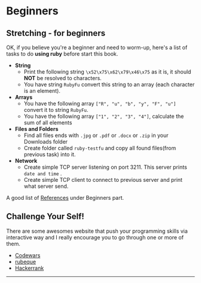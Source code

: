 # Beginners

## Stretching - for beginners
OK, if you believe you're a beginner and need to worm-up, here's a list of tasks to do **using ruby** before start this book.

- **String**
    - Print the following string `\x52\x75\x62\x79\x46\x75` as it is, it should **NOT** be resolved to characters.
    - You have string `RubyFu` convert this string to an array (each character is an element).
- **Arrays**
    - You have the following array `["R", "u", "b", "y", "F", "u"]` convert it to string `RubyFu`.
    - You have the following array `["1", "2", "3", "4"]`, calculate the sum of all elements
- **Files and Folders**
    - Find all files ends with `.jpg` or `.pdf` or `.docx` or `.zip` in your Downloads folder
    - Create folder called `ruby-testfu` and copy all found files(from previous task) into it.
- **Network**
    - Create simple TCP server listening on port 3211. This server prints `date and time` .
    - Create simple TCP client to connect to previous server and print what server send.

A good list of [References][1] under Beginners part.


## Challenge Your Self!
There are some awesomes website that push your programming skills via interactive way and I really encourage you to go through one or more of them.
* [Codewars][5]
* [rubeque][6]
* [Hackerrank][7]


---
[1]: references/README.md
[5]: http://www.codewars.com/?language=ruby
[6]: http://www.rubeque.com/
[7]: https://www.hackerrank.com/

